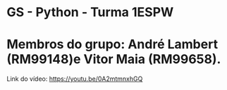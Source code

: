 # GS - Python - Turma 1ESPW
# Membros do grupo: André Lambert (RM99148)e Vitor Maia (RM99658).


Link do vídeo: https://youtu.be/0A2mtmnxhGQ